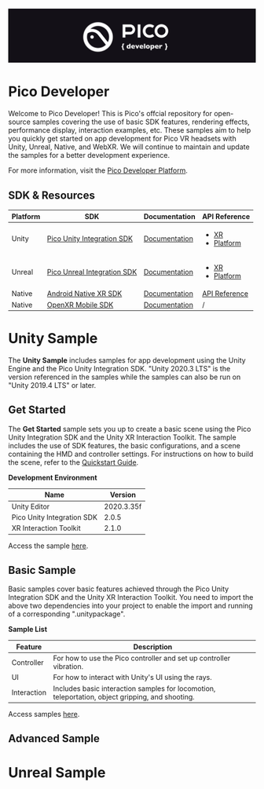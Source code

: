![image](https://github.com/Pico-Developer/.github/blob/main/images/logo.png?raw=true)

# Pico Developer
Welcome to Pico Developer! This is Pico's offcial repository for open-source samples covering the use of basic SDK features, rendering effects, performance display, interaction examples, etc. These samples aim to help you quickly get started on app development for Pico VR headsets with Unity, Unreal, Native, and WebXR. We will continue to maintain and update the samples for a better development experience.

For more information, visit the [Pico Developer Platform](https://developer.pico-interactive.com/).

## SDK & Resources

|Platform |  SDK | Documentation | API Reference|
|  ----   | ---- |      ----     |     ----     |
| Unity   | [Pico Unity Integration SDK](https://developer.pico-interactive.com/sdk?deviceId=1&platformId=1&itemId=12) | [Documentation](https://developer.pico-interactive.com/document/unity)|<ul><li>[XR](https://pdocor.pico-interactive.com/reference/unity/xr/2.05/)</li> <li>[Platform](https://pdocor.pico-interactive.com/reference/unity/platform/1.0/)</li></ul>|
| Unreal  | [Pico Unreal Integration SDK](https://developer.pico-interactive.com/sdk?deviceId=1&platformId=2&itemId=13)| [Documentation](https://developer.pico-interactive.com/document/unreal)|<ul><li>[XR](https://pdocor.pico-interactive.com/reference/unreal/xr/12832/240774/)</li> <li>[Platform](https://pdocor.pico-interactive.com/reference/unreal/platform/1.0/)</li></ul>|
| Native  | [Android Native XR SDK](https://developer.pico-interactive.com/sdk?deviceId=1&platformId=3&itemId=16)| [Documentation](https://developer.pico-interactive.com/docs/native/en/13158/android-native-xr-quickstart/#overview)|[API Reference](https://pdocor.pico-interactive.com/reference/native/xr/2.0.1/)|
| Native  | [OpenXR Mobile SDK](https://developer.pico-interactive.com/sdk?deviceId=1&platformId=3&itemId=11)| [Documentation](https://developer.pico-interactive.com/docs/native/en/13158/openxr-mobile-sdk-overview/#introduction-to-openxr)|/|

# Unity Sample
The **Unity Sample** includes samples for app development using the Unity Engine and the Pico Unity Integration SDK. "Unity 2020.3 LTS" is the version referenced in the samples while the samples can also be run on "Unity 2019.4 LTS" or later.

## Get Started
The **Get Started** sample sets you up to create a basic scene using the Pico Unity Integration SDK and the Unity XR Interaction Toolkit. The sample includes the use of SDK features, the basic configurations, and a scene containing the HMD and controller settings. For instructions on how to build the scene, refer to the [Quickstart Guide](https://developer.pico-interactive.com/document/unity).

**Development Environment**

| Name  | Version    |
| ----  |  ----      |
| Unity Editor | 2020.3.35f |
| Pico Unity Integration SDK | 2.0.5 |
| XR Interaction Toolkit | 2.1.0 |

Access the sample [here](https://github.com/Pico-Developer/Getstarted-Unity).

## Basic Sample
Basic samples cover basic features achieved through the Pico Unity Integration SDK and the Unity XR Interaction Toolkit. You need to import the above two dependencies into your project to enable the import and running of a corresponding ".unitypackage".

**Sample List**

| Feature | Description |
| -----   |    ----     |
| Controller   |  For how to use the Pico controller and set up controller vibration. |
| UI      |  For how to interact with Unity's UI using the rays. |
| Interaction |   Includes basic interaction samples for locomotion, teleportation, object gripping, and shooting.  |

Access samples [here]().

## Advanced Sample

# Unreal Sample
